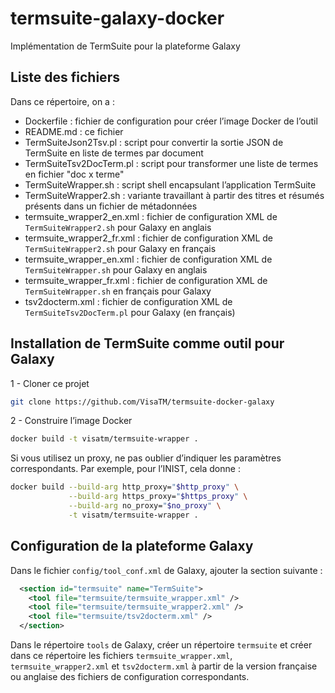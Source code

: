 termsuite-galaxy-docker
=====================

Implémentation de TermSuite pour la plateforme Galaxy



## Liste des fichiers

Dans ce répertoire, on a :

 * Dockerfile : fichier de configuration pour créer l’image Docker de l’outil
 * README.md : ce fichier
 * TermSuiteJson2Tsv.pl : script pour convertir la sortie JSON de TermSuite en liste de termes par document
 * TermSuiteTsv2DocTerm.pl : script pour transformer une liste de termes en fichier "doc x terme" 
 * TermSuiteWrapper.sh : script shell encapsulant l’application TermSuite
 * TermSuiteWrapper2.sh : variante travaillant à partir des titres et résumés présents dans un fichier de métadonnées
 * termsuite_wrapper2_en.xml : fichier de configuration XML de `TermSuiteWrapper2.sh` pour Galaxy en anglais
 * termsuite_wrapper2_fr.xml : fichier de configuration XML de `TermSuiteWrapper2.sh` pour Galaxy en français
 * termsuite_wrapper_en.xml : fichier de configuration XML de `TermSuiteWrapper.sh` pour Galaxy en anglais
 * termsuite_wrapper_fr.xml : fichier de configuration XML de `TermSuiteWrapper.sh` en français pour Galaxy
 * tsv2docterm.xml : fichier de configuration XML de `TermSuiteTsv2DocTerm.pl` pour Galaxy (en français)

## Installation de TermSuite comme outil pour Galaxy

1 - Cloner ce projet

```bash
git clone https://github.com/VisaTM/termsuite-docker-galaxy
```

2 - Construire l’image Docker

```bash
docker build -t visatm/termsuite-wrapper .
```

Si vous utilisez un proxy, ne pas oublier d’indiquer les paramètres correspondants. Par exemple, pour l’INIST, cela donne :

```bash
docker build --build-arg http_proxy="$http_proxy" \
             --build-arg https_proxy="$https_proxy" \
             --build-arg no_proxy="$no_proxy" \
             -t visatm/termsuite-wrapper .
```

## Configuration de la plateforme Galaxy

Dans le fichier `config/tool_conf.xml` de Galaxy, ajouter la section suivante :

```XML
  <section id="termsuite" name="TermSuite">
    <tool file="termsuite/termsuite_wrapper.xml" />
    <tool file="termsuite/termsuite_wrapper2.xml" />
    <tool file="termsuite/tsv2docterm.xml" />
  </section>
```

Dans le répertoire `tools` de Galaxy, créer un répertoire `termsuite` et créer dans ce répertoire les fichiers `termsuite_wrapper.xml`, `termsuite_wrapper2.xml` et `tsv2docterm.xml` à partir de la version française ou anglaise des fichiers de configuration correspondants. 

